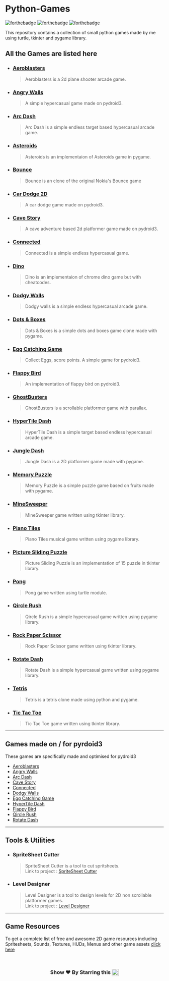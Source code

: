 # Python-Games

[![forthebadge](https://forthebadge.com/images/badges/built-with-love.svg)](https://forthebadge.com)
[![forthebadge](https://forthebadge.com/images/badges/made-with-python.svg)](https://forthebadge.com)
[![forthebadge](https://forthebadge.com/images/badges/check-it-out.svg)](https://forthebadge.com)

This repository contains a collection of small python games made by me using turtle, tkinter
and pygame library.

## All the Games are listed here

* ### [Aeroblasters](https://github.com/Gurupatil0003/PyGame/tree/main/Aeroblasters)
	> Aeroblasters is a 2d plane shooter arcade game.

* ### [Angry Walls](https://github.com/Gurupatil0003/PyGame/tree/main/Angry%20Walls)
	> A simple hypercasual game made on pydroid3.

* ### [Arc Dash](https://github.com/Gurupatil0003/PyGame/tree/main/Arc%20Dash)
	> Arc Dash is a simple endless target based hypercasual arcade game.

* ### [Asteroids](https://github.com/Gurupatil0003/PyGame/tree/main/Asteroids)
	> Asteroids is an implementaion of Asteroids game in pygame.

* ### [Bounce](https://github.com/Gurupatil0003/PyGame/tree/main/Bounce)
	> Bounce is an clone of the original Nokia's Bounce game

* ### [Car Dodge 2D](https://github.com/Gurupatil0003/PyGame/tree/main/Car%20Dodge%202d)
	> A car dodge game made on pydroid3.

* ### [Cave Story](https://github.com/pyGuru123/Python-Games/tree/master/Cave%20Story)
	> A cave adventure based 2d platformer game made on pydroid3.

* ### [Connected](https://github.com/Gurupatil0003/PyGame/tree/main//Connected)
	> Connected is a simple endless hypercasual game.

* ### [Dino](https://github.com/Gurupatil0003/PyGame/tree/main/Dino)
	> Dino is an implementaion of chrome dino game but with cheatcodes.

* ### [Dodgy Walls](https://github.com/Gurupatil0003/PyGame/tree/main/Dodgy%20Walls)
	> Dodgy walls is a simple endless hypercasual arcade game.

* ### [Dots & Boxes](https://github.com/Gurupatil0003/PyGame/tree/main/Dots%20%26%20Boxes)
	> Dots & Boxes is a simple dots and boxes game clone made with pygame.

* ### [Egg Catching Game](https://github.com/Gurupatil0003/PyGame/tree/main/Egg%20Catching%20Game)
	> Collect Eggs, score points. A simple game for pydroid3.

* ### [Flappy Bird](https://github.com/Gurupatil0003/PyGame/tree/main/Flappy%20Bird)
	> An implementation of flappy bird on pydroid3.

* ### [GhostBusters](https://github.com/Gurupatil0003/PyGame/tree/main/GhostBusters)
	> GhostBusters is a scrollable platformer game with parallax.

* ### [HyperTile Dash](https://github.com/Gurupatil0003/PyGame/tree/main/HyperTile%20Dash)
	> HyperTile Dash is a simple target based endless hypercasual arcade game.

* ### [Jungle Dash](https://github.com/Gurupatil0003/PyGame/tree/main/Jungle%20Dash)
	> Jungle Dash is a 2D platformer game made with pygame.

* ### [Memory Puzzle](https://github.com/Gurupatil0003/PyGame/tree/main/Memory%20Puzzle)
	> Memory Puzzle is a simple puzzle game based on fruits made with pygame.

* ### [MineSweeper](https://github.com/Gurupatil0003/PyGame/tree/main/MineSweeper)
	> MineSweeper game written using tkinter library.

* ### [Piano Tiles](https://github.com/Gurupatil0003/PyGame/tree/main/Piano%20Tiles)
	> Piano Tiles musical game written using pygame library.

* ### [Picture Sliding Puzzle](https://github.com/Gurupatil0003/PyGame/tree/main/Picture%20Sliding%20Puzzle)
	> Picture Sliding Puzzle is an implementation of 15 puzzle in tkinter library.

* ### [Pong](https://github.com/Gurupatil0003/PyGame/tree/main/Pong)
	> Pong game written using turtle module.

* ### [Qircle Rush](https://github.com/Gurupatil0003/PyGame/tree/main/Qircle%20Rush)
	> Qircle Rush is a simple hypercasual game written using pygame library.

* ### [Rock Paper Scissor](https://github.com/Gurupatil0003/PyGame/tree/main/Rock%20Paper%20Scissor)
	> Rock Paper Scissor game written using tkinter library.

* ### [Rotate Dash](https://github.com/Gurupatil0003/PyGame/tree/main/Rotate%20Dash)
	> Rotate Dash is a simple hypercasual game written using pygame library.

* ### [Tetris](https://github.com/Gurupatil0003/PyGame/tree/main/Tetris)
	> Tetris is a tetris clone made using python and pygame.

* ### [Tic Tac Toe](https://github.com/Gurupatil0003/PyGame/tree/main/Tic%20Tac%20Toe)
	> Tic Tac Toe game written using tkinter library.

***

## Games made on / for pyrdoid3

These games are specifically made and optimised for pydroid3 

* [Aeroblasters](https://github.com/pyGuru123/Python-Games/tree/master/Aeroblasters)
* [Angry Walls](https://github.com/pyGuru123/Python-Games/tree/master/Angry%20Walls)
* [Arc Dash](https://github.com/pyGuru123/Python-Games/tree/master/Arc%20Dash)
* [Cave Story](https://github.com/pyGuru123/Python-Games/tree/master/Cave%20Story)
* [Connected](https://github.com/pyGuru123/Python-Games/tree/master/Connected)
* [Dodgy Walls](https://github.com/pyGuru123/Python-Games/tree/master/Dodgy%20Walls)
* [Egg Catching Game](https://github.com/pyGuru123/Python-Games/tree/master/Egg%20Catching%20Game)
* [HyperTile Dash](https://github.com/pyGuru123/Python-Games/tree/master/HyperTile%20Dash)
* [Flappy Bird](https://github.com/pyGuru123/Python-Games/tree/master/Flappy%20Bird)
* [Qircle Rush](https://github.com/pyGuru123/Python-Games/tree/master/Qircle%20Rush)
* [Rotate Dash](https://github.com/pyGuru123/Python-Games/tree/master/Rotate%20Dash)

***

## Tools & Utilities

* ### SpriteSheet Cutter
	> SpriteSheet Cutter is a tool to cut spritsheets.\
	> Link to project : [SpriteSheet Cutter](https://github.com/pyGuru123/Python-Games/tree/master/SpriteSheet%20Cutter)

* ### Level Designer
	> Level Designer is a tool to design levels for 2D non scrollable platformer games.\
	> Link to project : [Level Designer](https://github.com/pyGuru123/Python-Games/tree/master/Level%20Designer)

***
## Game Resources

To get a complete list of free and awesome 2D game resources including Spritesheets, Sounds, Textures, HUDs, Menus and other game assets [click here](https://github.com/pyGuru123/gitMemory/blob/main/game%20resources.md)


<br/>
<h3 align="center"> Show ❤️ By Starring this <img align='center'  height="22" src="https://img.shields.io/badge/Repo!%F0%9F%98%8A-purple.svg?&style=for-the-badge&logoColor=green" /></h3>
